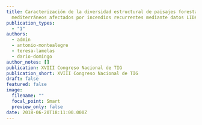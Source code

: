 ```yaml
---
title: Caracterización de la diversidad estructural de paisajes forestales
  mediterráneos afectados por incendios recurrentes mediante datos LIDAR-PNOA
publication_types:
  - "1"
authors:
  - admin
  - antonio-montealegre
  - teresa-lamelas
  - dario-domingo
author_notes: []
publication: XVIII Congreso Nacional de TIG
publication_short: XVIII Congreso Nacional de TIG
draft: false
featured: false
image:
  filename: ""
  focal_point: Smart
  preview_only: false
date: 2018-06-20T18:11:00.000Z
---
```

